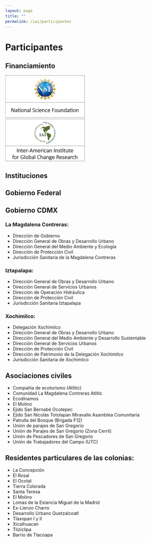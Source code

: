 ```yaml
---
layout: page
title: ""
permalink: /iai/participantes
---
```


# Participantes

## Financiamiento

![](assets/proyectos_apc/iai_fichas/participantes/nsf.png) ![](assets/proyectos_apc/iai_fichas/participantes/iai.png)

## Instituciones

## Gobierno Federal

## Gobierno CDMX

### La Magdalena Contreras:
- Dirección de Gobierno
- Dirección General de Obras y Desarrollo Urbano
- Dirección General del Medio Ambiente y Ecología
- Dirección de Protección Civil
- Jurisdicción Sanitaria de la Magdalena Contreras

### Iztapalapa:
- Dirección General de Obras y Desarrollo Urbano
- Dirección General de Servicios Urbanos
- Dirección de Operación Hidráulica
- Dirección de Protección Civil
- Jurisdicción Sanitaria Iztapalapa

### Xochimilco:
- Delegación Xochimilco
- Dirección General de Obras y Desarrollo Urbano
- Dirección General del Medio Ambiente y Desarrollo Sustentable
- Dirección General de Servicios Urbanos
- Dirección de Protección Civil
- Dirección de Patrimonio de la Delegación Xochimilco
- Jurisdicción Sanitaria de Xochimilco

## Asociaciones civiles
- Compañía de ecoturismo (Atlitic)
- Comunidad La Magdalena Contreras Atlitic
- Ecodínamos
- El Molino
- Ejido San Bernabé Ocotepec
- Ejido San Nicolás Totolapan	Miravalle Asamblea Comunitaria
- Patrulla del Bosque (Brigada F12)
- Unión de parajes de San Gregorio
- Unión de Parajes de San Gregorio (Zona Cerril)
- Unión de Pescadores de San Gregorio
- Unión de Trabajadores del Campo (UTC)

## Residentes particulares de las colonias:
- La Concepción
- El Rosal
- El Ocotal
- Tierra Colorada
- Santa Teresa
- El Molino
- Lomas de la Estancia	Miguel de la Madrid
- Ex-Lienzo Charro
- Desarrollo Urbano Quetzalcoatl
- Tlaxopan I y II
- Xicalhuacan
- Tliziclipa
- Barrio de Tlacoapa
